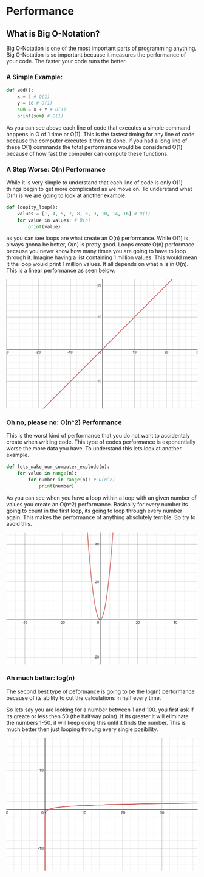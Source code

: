 # Performance
## What is Big O-Notation?
Big O-Notation is one of the most important parts of programming anything. Big O-Notation is so important becuase it measures the performance of your code. The faster your code runs the better. 

### A Simple Example:
```python
def add():
    x = 3 # O(1)
    y = 10 # O(1)
    sum = x + Y # O(1)
    print(sum) # O(1)
```
As you can see above each line of code that executes a simple command happens in O of 1 time or O(1). This is the fastest timing for any line of code because the computer executes it then its done. if you had a long line of these O(1) commands the total performance would be considered O(1) because of how fast the computer can compute these functions. 

### A Step Worse: O(n) Performance
While it is very simple to understand that each line of code is only O(1) things begin to get more complicated as we move on. To understand what O(n) is we are going to look at another example.
```python
def loopity_loop():
    values = [1, 4, 5, 7, 8, 3, 9, 10, 14, 16] # O(1)
    for value in values: # O(n)
        print(value) 
```
as you can see loops are what create an O(n) performance. While O(1) is always gonna be better, O(n) is pretty good. Loops create O(n) performace because you never know how many times you are going to have to loop through it. Imagine having a list containing 1 million values. This would mean it the loop would print 1 million values. It all depends on what n is in O(n). This is a linear performance as seen below.


![](Images/Linear_graph.png)

### Oh no, please no: O(n^2) Performance
This is the worst kind of performance that you do not want to accidentaly create when writiing code. This type of codes performance is exponentially worse the more data you have. To understand this lets look at another example. 
```python
def lets_make_our_computer_explode(n):
    for value in range(n): 
        for number in range(n): # O(n^2)
            print(number)
```
As you can see when you have a loop within a loop with an given number of values you create an O(n^2) performance. Basically for every number its going to count in the first loop, its going to loop through every number again. This makes the performance of anything absolutely terrible. So try to avoid this. 

![](Images/Polynomial_graph.png)

### Ah much better: log(n)
The second best type of peformance is going to be the log(n) performance because of its ability to cut the calculations in half every time.

So lets say you are looking for a number between 1 and 100. you first ask if its greate or less then 50 (the halfway point). if its greater it will eliminate the numbers 1-50. it will keep doing this until it finds the number. This is much better then just looping throuhg every single posibility.


![](Images/Log_graph.png)